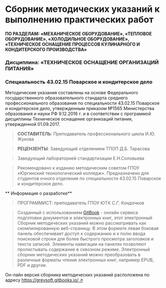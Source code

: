 # Сборник методических указаний к выполнению практических работ

#### ПО РАЗДЕЛАМ: «МЕХАНИЧЕСКОЕ ОБОРУДОВАНИЕ», «ТЕПЛОВОЕ ОБОРУДОВАНИЕ», «ХОЛОДИЛЬНОЕ ОБОРУДОВАНИЕ», «ТЕХНИЧЕСКОЕ ОСНАЩЕНИЕ ПРОЦЕССОВ КУЛИНАРНОГО И КОНДИТЕРСКОГО ПРОИЗВОДСТВА»

### Дисциплина: «ТЕХНИЧЕСКОЕ ОСНАЩЕНИЕ ОРГАНИЗАЦИЙ ПИТАНИЯ»

### Специальность 43.02.15 Поварское и кондитерское дело

Методические указания составлены на основе Федерального государственного образовательного стандарта среднего профессионального образования по специальности 43.02.15 Поварское и кондитерское дело, утвержденным приказом №1565 Министерства образования и науки РФ 9.12.2016 г. и в соответствии c программой дисциплины Техническое оснащение организаций питания, утвержденной 01.09.2017.



> **СОСТАВИТЕЛЬ**: Преподаватель профессионального цикла И.Ю. Жукова

> **РЕЦЕНЗЕНТЫ**: Заведующий отделением ТПОП Д.Б. Тарасова

> Заведующий лабораторией стандартизации Е.Н.Соловьева


> Рекомендовано к изданию методическим советом ГПОУ «Юргинский технологический колледж».
> Предназначено для студентов очного отделения по специальности 43.02.15 Поварское и кондитерское дело.



** Информация о разработке**

> ПРОГРАММИСТ: преподаватель ГПОУ ЮТК *С.Г. Кондачков*

> Созданный с использованием [GitBook](https://gitbook.com) - онлайн сервиса подготовки документов и электронных книг, этот электронный Сборник методических указаний можно  рассматривать как скомпилированную веб-страницу. В этом формате левая боковая панель обеспечивает доступ к содержанию и к полю ввода поисковой строки для более быстрого просмотра заголовков и текста записей. Элементы навигации на панелях позволяют пролистывать содержание в сквозном режиме. Электронный cборник методических указаний можно преобразовать в различные форматы чтения электронных книг, например EPUB, PDF и другие.

Он-лайн версия cборника методических указаний расположена по адресу [https://greysoft.gitbooks.io/  ↗](https://greysoft.gitbooks.io/technical-equipment-of-food-organizations)
